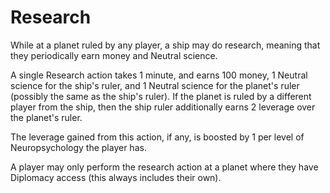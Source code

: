# Research

While at a planet ruled by any player, a ship may do research, meaning that they periodically earn money and Neutral science.

A single Research action takes 1 minute, and earns 100 money, 1 Neutral science for the ship's ruler, and 1 Neutral science for the planet's ruler (possibly the same as the ship's ruler). If the planet is ruled by a different player from the ship, then the ship ruler additionally earns 2 leverage over the planet's ruler.

The leverage gained from this action, if any, is boosted by 1 per level of Neuropsychology the player has. 

A player may only perform the research action at a planet where they have Diplomacy access (this always includes their own). 

